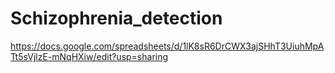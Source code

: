 # Schizophrenia_detection
https://docs.google.com/spreadsheets/d/1lK8sR6DrCWX3ajSHhT3UiuhMpATt5sVjlzE-mNqHXiw/edit?usp=sharing
